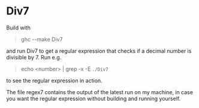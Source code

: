 Div7
====

Build with

> ghc --make Div7

and run Div7 to get a regular expression that checks if a decimal number is divisible by 7.
Run e.g.

> echo \<number\> | grep -x -E `./Div7`

to see the regular expression in action.

The file regex7 contains the output of the latest run on my machine,
in case you want the regular expression without building and running yourself.
